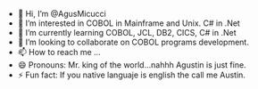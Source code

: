 - 👋 Hi, I’m @AgusMicucci
- 👀 I’m interested in COBOL in Mainframe and Unix. C# in .Net
- 🌱 I’m currently learning COBOL, JCL, DB2, CICS, C# in .Net
- 💞️ I’m looking to collaborate on COBOL programs development.
- 📫 How to reach me ...
- 😄 Pronouns: Mr. king of the world...nahhh Agustin is just fine.
- ⚡ Fun fact: If you native languaje is english the call me Austin. 

<!---
AgusMicucci/AgusMicucci is a ✨ special ✨ repository because its `README.md` (this file) appears on your GitHub profile.
You can click the Preview link to take a look at your changes.
--->
